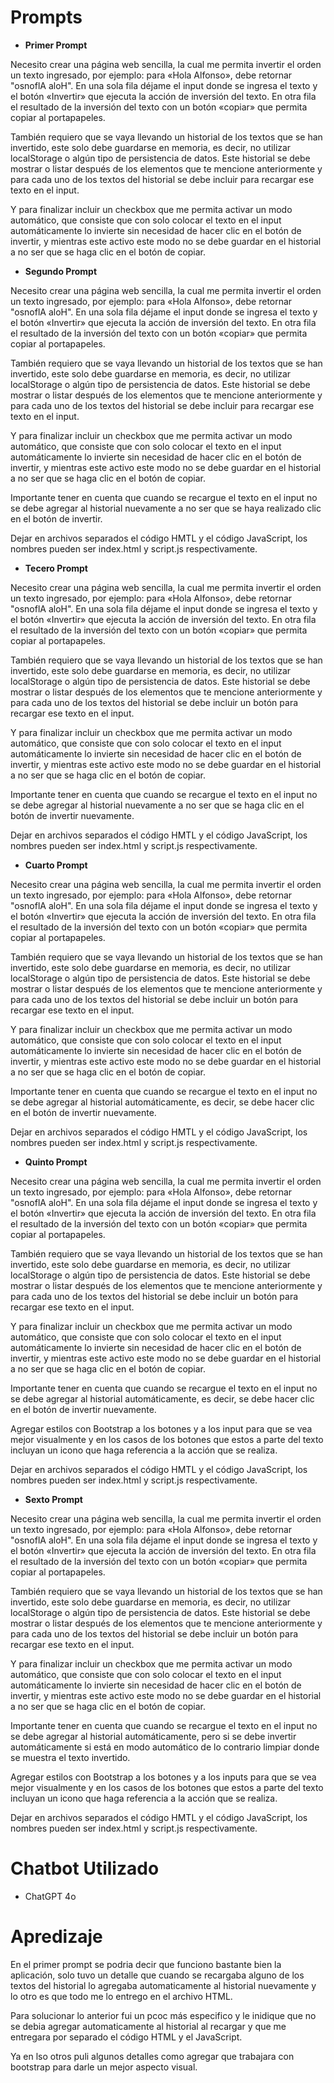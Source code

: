 # Prompts
- **Primer Prompt**

Necesito crear una página web sencilla, la cual me permita invertir el orden un texto ingresado, por ejemplo:  para «Hola Alfonso», debe retornar "osnoflA aloH".  En una sola fila déjame el input donde se ingresa el texto y el botón «Invertir» que ejecuta la acción de inversión del texto. En otra fila el resultado de la inversión del texto con un botón «copiar» que permita copiar al portapapeles. 

También requiero que se vaya llevando un historial de los textos que se han invertido, este solo debe guardarse en memoria, es decir, no utilizar localStorage o algún tipo de persistencia de datos. Este historial se debe mostrar o listar después de los elementos que te mencione anteriormente y para cada uno de los textos del historial se debe incluir para recargar ese texto en el input. 

Y para finalizar incluir un checkbox que me permita activar un modo automático, que consiste que con solo colocar el texto en el input automáticamente lo invierte sin necesidad de hacer clic en el botón de invertir, y mientras este activo este modo no se debe guardar en el historial a no ser que se haga clic en el botón de copiar.

- **Segundo Prompt**

Necesito crear una página web sencilla, la cual me permita invertir el orden un texto ingresado, por ejemplo:  para «Hola Alfonso», debe retornar "osnoflA aloH".  En una sola fila déjame el input donde se ingresa el texto y el botón «Invertir» que ejecuta la acción de inversión del texto. En otra fila el resultado de la inversión del texto con un botón «copiar» que permita copiar al portapapeles. 

También requiero que se vaya llevando un historial de los textos que se han invertido, este solo debe guardarse en memoria, es decir, no utilizar localStorage o algún tipo de persistencia de datos. Este historial se debe mostrar o listar después de los elementos que te mencione anteriormente y para cada uno de los textos del historial se debe incluir para recargar ese texto en el input.

Y para finalizar incluir un checkbox que me permita activar un modo automático, que consiste que con solo colocar el texto en el input automáticamente lo invierte sin necesidad de hacer clic en el botón de invertir, y mientras este activo este modo no se debe guardar en el historial a no ser que se haga clic en el botón de copiar.

Importante tener en cuenta que cuando se recargue el texto en el input no se debe agregar al historial nuevamente a no ser que se haya realizado clic en el botón de invertir.

Dejar en archivos separados el código HMTL y el código JavaScript, los nombres pueden ser index.html y script.js respectivamente.


- **Tecero Prompt**

Necesito crear una página web sencilla, la cual me permita invertir el orden un texto ingresado, por ejemplo:  para «Hola Alfonso», debe retornar "osnoflA aloH".  En una sola fila déjame el input donde se ingresa el texto y el botón «Invertir» que ejecuta la acción de inversión del texto. En otra fila el resultado de la inversión del texto con un botón «copiar» que permita copiar al portapapeles. 

También requiero que se vaya llevando un historial de los textos que se han invertido, este solo debe guardarse en memoria, es decir, no utilizar localStorage o algún tipo de persistencia de datos. Este historial se debe mostrar o listar después de los elementos que te mencione anteriormente y para cada uno de los textos del historial se debe incluir un botón para recargar ese texto en el input.

Y para finalizar incluir un checkbox que me permita activar un modo automático, que consiste que con solo colocar el texto en el input automáticamente lo invierte sin necesidad de hacer clic en el botón de invertir, y mientras este activo este modo no se debe guardar en el historial a no ser que se haga clic en el botón de copiar.

Importante tener en cuenta que cuando se recargue el texto en el input no se debe agregar al historial nuevamente a no ser que se haga clic en el botón de invertir nuevamente.

Dejar en archivos separados el código HMTL y el código JavaScript, los nombres pueden ser index.html y script.js respectivamente.


- **Cuarto Prompt**

Necesito crear una página web sencilla, la cual me permita invertir el orden un texto ingresado, por ejemplo:  para «Hola Alfonso», debe retornar "osnoflA aloH".  En una sola fila déjame el input donde se ingresa el texto y el botón «Invertir» que ejecuta la acción de inversión del texto. En otra fila el resultado de la inversión del texto con un botón «copiar» que permita copiar al portapapeles. 

También requiero que se vaya llevando un historial de los textos que se han invertido, este solo debe guardarse en memoria, es decir, no utilizar localStorage o algún tipo de persistencia de datos. Este historial se debe mostrar o listar después de los elementos que te mencione anteriormente y para cada uno de los textos del historial se debe incluir un botón para recargar ese texto en el input.

Y para finalizar incluir un checkbox que me permita activar un modo automático, que consiste que con solo colocar el texto en el input automáticamente lo invierte sin necesidad de hacer clic en el botón de invertir, y mientras este activo este modo no se debe guardar en el historial a no ser que se haga clic en el botón de copiar.

Importante tener en cuenta que cuando se recargue el texto en el input no se debe agregar al historial automáticamente, es decir, se debe hacer clic en el botón de invertir nuevamente.

Dejar en archivos separados el código HMTL y el código JavaScript, los nombres pueden ser index.html y script.js respectivamente.


- **Quinto Prompt**

Necesito crear una página web sencilla, la cual me permita invertir el orden un texto ingresado, por ejemplo:  para «Hola Alfonso», debe retornar "osnoflA aloH".  En una sola fila déjame el input donde se ingresa el texto y el botón «Invertir» que ejecuta la acción de inversión del texto. En otra fila el resultado de la inversión del texto con un botón «copiar» que permita copiar al portapapeles. 

También requiero que se vaya llevando un historial de los textos que se han invertido, este solo debe guardarse en memoria, es decir, no utilizar localStorage o algún tipo de persistencia de datos. Este historial se debe mostrar o listar después de los elementos que te mencione anteriormente y para cada uno de los textos del historial se debe incluir un botón para recargar ese texto en el input.

Y para finalizar incluir un checkbox que me permita activar un modo automático, que consiste que con solo colocar el texto en el input automáticamente lo invierte sin necesidad de hacer clic en el botón de invertir, y mientras este activo este modo no se debe guardar en el historial a no ser que se haga clic en el botón de copiar.

Importante tener en cuenta que cuando se recargue el texto en el input no se debe agregar al historial automáticamente, es decir, se debe hacer clic en el botón de invertir nuevamente.

Agregar estilos con Bootstrap a los botones y a los input para que se vea mejor visualmente y en los casos de los botones que estos a parte del texto incluyan un icono que haga referencia a la acción que se realiza.

Dejar en archivos separados el código HMTL y el código JavaScript, los nombres pueden ser index.html y script.js respectivamente.


- **Sexto Prompt**


Necesito crear una página web sencilla, la cual me permita invertir el orden un texto ingresado, por ejemplo:  para «Hola Alfonso», debe retornar "osnoflA aloH".  En una sola fila déjame el input donde se ingresa el texto y el botón «Invertir» que ejecuta la acción de inversión del texto. En otra fila el resultado de la inversión del texto con un botón «copiar» que permita copiar al portapapeles. 

También requiero que se vaya llevando un historial de los textos que se han invertido, este solo debe guardarse en memoria, es decir, no utilizar localStorage o algún tipo de persistencia de datos. Este historial se debe mostrar o listar después de los elementos que te mencione anteriormente y para cada uno de los textos del historial se debe incluir un botón para recargar ese texto en el input.

Y para finalizar incluir un checkbox que me permita activar un modo automático, que consiste que con solo colocar el texto en el input automáticamente lo invierte sin necesidad de hacer clic en el botón de invertir, y mientras este activo este modo no se debe guardar en el historial a no ser que se haga clic en el botón de copiar.

Importante tener en cuenta que cuando se recargue el texto en el input no se debe agregar al historial automáticamente, pero si se debe invertir automáticamente si está en modo automático de lo contrario limpiar donde se muestra el texto invertido. 


Agregar estilos con Bootstrap a los botones y a los inputs para que se vea mejor visualmente y en los casos de los botones que estos a parte del texto incluyan un icono que haga referencia a la acción que se realiza. 

Dejar en archivos separados el código HMTL y el código JavaScript, los nombres pueden ser index.html y script.js respectivamente.


# Chatbot Utilizado
- ChatGPT 4o


# Apredizaje
En el primer prompt se podria decir que funciono bastante bien la aplicación, solo tuvo un detalle que cuando se recargaba alguno de los textos del historial lo agregaba automaticamente al historial nuevamente y lo otro es que todo me lo entrego en el archivo HTML.  

Para solucionar lo anterior fui un pcoc más especifico y le inidique que no se debia agregar automaticamente al historial al recargar  y que me entregara por separado el código HTML y el JavaScript.

Ya en lso otros puli algunos detalles como agregar que trabajara con bootstrap para darle un mejor aspecto visual.